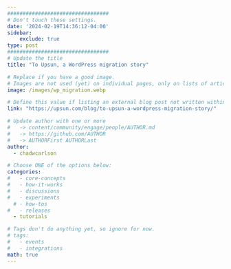 ```yaml
---
#################################
# Don't touch these settings.
date: '2024-02-19T14:36:12-04:00'
sidebar:
    exclude: true
type: post
#################################
# Update the title
title: "To Upsun, a WordPress migration story"

# Replace if you have a good image. 
# Images are not used (yet) on individual pages, only on lists of articles.
image: /images/wp_migration.webp

# Define this value if listing an external blog post not written within this site.
link: "https://upsun.com/blog/to-upsun-a-wordpress-migration-story/"

# Update author with one or more
#   -> content/community/engage/people/AUTHOR.md
#   -> https://github.com/AUTHOR
#   -> AUTHORFirst AUTHORLast
author:
  - chadwcarlson

# Choose ONE of the options below:
categories:
#   - core-concepts
#   - how-it-works
#   - discussions
#   - experiments
  # - how-tos
#   - releases
  - tutorials

# Tags don't do anything yet, so ignore for now.
# tags:
#   - events
#   - integrations
math: true
---
```

